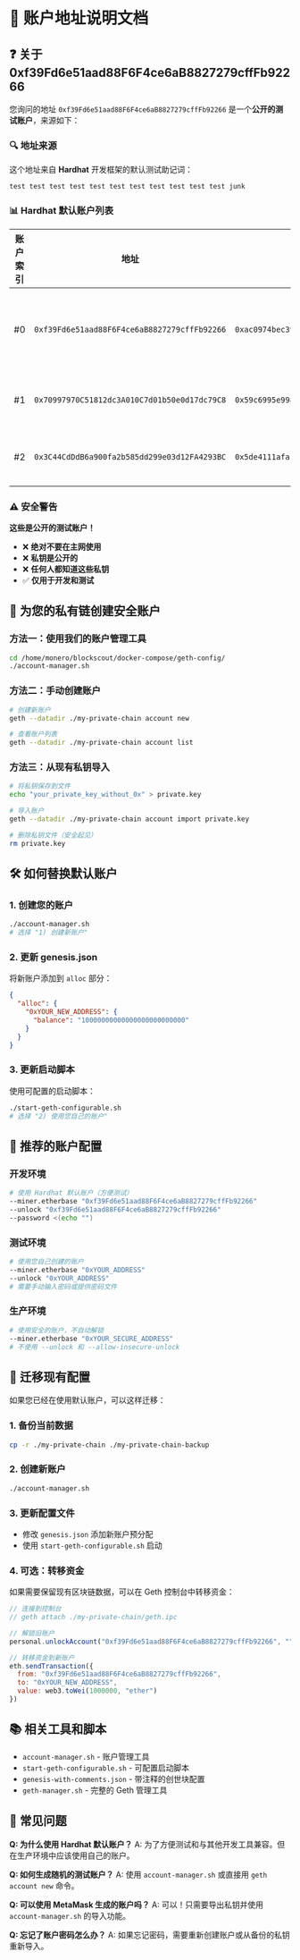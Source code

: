 # 📍 账户地址说明文档

## ❓ 关于 0xf39Fd6e51aad88F6F4ce6aB8827279cffFb92266

您询问的地址 `0xf39Fd6e51aad88F6F4ce6aB8827279cffFb92266` 是一个**公开的测试账户**，来源如下：

### 🔍 地址来源

这个地址来自 **Hardhat** 开发框架的默认测试助记词：
```
test test test test test test test test test test test junk
```

### 📊 Hardhat 默认账户列表

| 账户索引 | 地址 | 私钥 | 用途 |
|---------|------|------|------|
| #0 | `0xf39Fd6e51aad88F6F4ce6aB8827279cffFb92266` | `0xac0974bec39a17e36ba4a6b4d238ff944bacb478cbed5efcae784d7bf4f2ff80` | 主账户/部署者 |
| #1 | `0x70997970C51812dc3A010C7d01b50e0d17dc79C8` | `0x59c6995e998f97a5a0044966f0945389dc9e86dae88c7a8412f4603b6b78690d` | 测试账户 |
| #2 | `0x3C44CdDdB6a900fa2b585dd299e03d12FA4293BC` | `0x5de4111afa1a4b94908f83103eb1f1706367c2e68ca870fc3fb9a804cdab365a` | 测试账户 |

### ⚠️ 安全警告

**这些是公开的测试账户！**
- ❌ **绝对不要在主网使用**
- ❌ **私钥是公开的**
- ❌ **任何人都知道这些私钥**
- ✅ **仅用于开发和测试**

## 🔐 为您的私有链创建安全账户

### 方法一：使用我们的账户管理工具
```bash
cd /home/monero/blockscout/docker-compose/geth-config/
./account-manager.sh
```

### 方法二：手动创建账户
```bash
# 创建新账户
geth --datadir ./my-private-chain account new

# 查看账户列表
geth --datadir ./my-private-chain account list
```

### 方法三：从现有私钥导入
```bash
# 将私钥保存到文件
echo "your_private_key_without_0x" > private.key

# 导入账户
geth --datadir ./my-private-chain account import private.key

# 删除私钥文件（安全起见）
rm private.key
```

## 🛠️ 如何替换默认账户

### 1. 创建您的账户
```bash
./account-manager.sh
# 选择 "1) 创建新账户"
```

### 2. 更新 genesis.json
将新账户添加到 `alloc` 部分：
```json
{
  "alloc": {
    "0xYOUR_NEW_ADDRESS": {
      "balance": "10000000000000000000000000"
    }
  }
}
```

### 3. 更新启动脚本
使用可配置的启动脚本：
```bash
./start-geth-configurable.sh
# 选择 "2) 使用您自己的账户"
```

## 📝 推荐的账户配置

### 开发环境
```bash
# 使用 Hardhat 默认账户（方便测试）
--miner.etherbase "0xf39Fd6e51aad88F6F4ce6aB8827279cffFb92266"
--unlock "0xf39Fd6e51aad88F6F4ce6aB8827279cffFb92266"
--password <(echo "")
```

### 测试环境
```bash
# 使用您自己创建的账户
--miner.etherbase "0xYOUR_ADDRESS"
--unlock "0xYOUR_ADDRESS"
# 需要手动输入密码或提供密码文件
```

### 生产环境
```bash
# 使用安全的账户，不自动解锁
--miner.etherbase "0xYOUR_SECURE_ADDRESS"
# 不使用 --unlock 和 --allow-insecure-unlock
```

## 🔄 迁移现有配置

如果您已经在使用默认账户，可以这样迁移：

### 1. 备份当前数据
```bash
cp -r ./my-private-chain ./my-private-chain-backup
```

### 2. 创建新账户
```bash
./account-manager.sh
```

### 3. 更新配置文件
- 修改 `genesis.json` 添加新账户预分配
- 使用 `start-geth-configurable.sh` 启动

### 4. 可选：转移资金
如果需要保留现有区块链数据，可以在 Geth 控制台中转移资金：
```javascript
// 连接到控制台
// geth attach ./my-private-chain/geth.ipc

// 解锁旧账户
personal.unlockAccount("0xf39Fd6e51aad88F6F4ce6aB8827279cffFb92266", "", 0)

// 转移资金到新账户
eth.sendTransaction({
  from: "0xf39Fd6e51aad88F6F4ce6aB8827279cffFb92266",
  to: "0xYOUR_NEW_ADDRESS", 
  value: web3.toWei(1000000, "ether")
})
```

## 📚 相关工具和脚本

- `account-manager.sh` - 账户管理工具
- `start-geth-configurable.sh` - 可配置启动脚本
- `genesis-with-comments.json` - 带注释的创世块配置
- `geth-manager.sh` - 完整的 Geth 管理工具

## 🤔 常见问题

**Q: 为什么使用 Hardhat 默认账户？**
A: 为了方便测试和与其他开发工具兼容。但在生产环境中应该使用自己的账户。

**Q: 如何生成随机的测试账户？**
A: 使用 `account-manager.sh` 或直接用 `geth account new` 命令。

**Q: 可以使用 MetaMask 生成的账户吗？**
A: 可以！只需要导出私钥并使用 `account-manager.sh` 的导入功能。

**Q: 忘记了账户密码怎么办？**
A: 如果忘记密码，需要重新创建账户或从备份的私钥重新导入。
